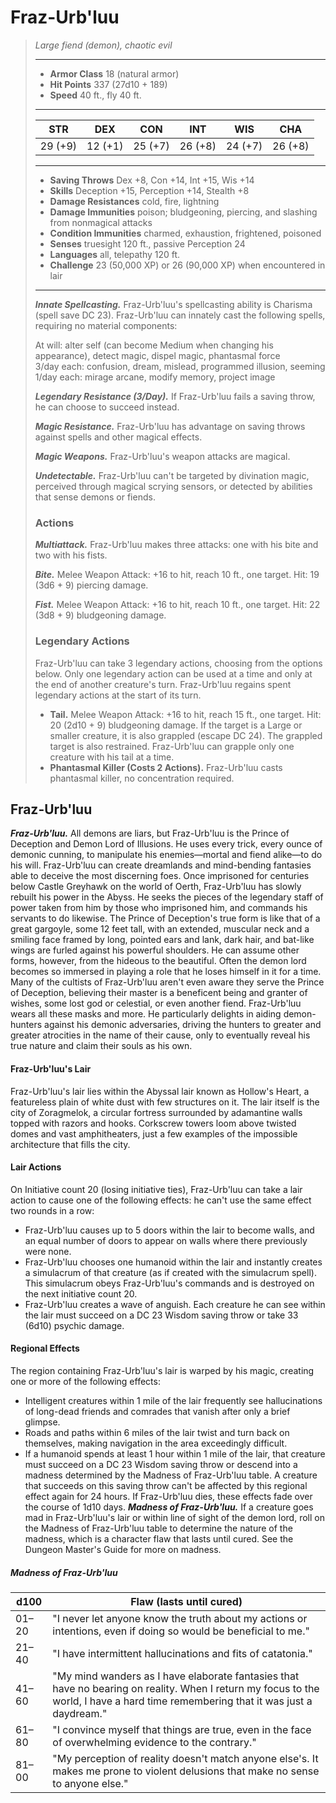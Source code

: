 # Fraz-Urb'luu
>*Large fiend (demon), chaotic evil*
>___
>- **Armor Class** 18 (natural armor)
>- **Hit Points** 337 (27d10 + 189)
>- **Speed** 40 ft., fly 40 ft.
>___
>|STR|DEX|CON|INT|WIS|CHA|
>|:---:|:---:|:---:|:---:|:---:|:---:|
>|29 (+9)|12 (+1)|25 (+7)|26 (+8)|24 (+7)|26 (+8)|
>___
>- **Saving Throws** Dex +8, Con +14, Int +15, Wis +14
>- **Skills** Deception +15, Perception +14, Stealth +8
>- **Damage Resistances** cold, fire, lightning
>- **Damage Immunities** poison; bludgeoning, piercing, and slashing from nonmagical attacks
>- **Condition Immunities** charmed, exhaustion, frightened, poisoned
>- **Senses** truesight 120 ft., passive Perception 24
>- **Languages** all, telepathy 120 ft.
>- **Challenge** 23 (50,000 XP) or 26 (90,000 XP) when encountered in lair
>___
>***Innate Spellcasting.*** Fraz-Urb'luu's spellcasting ability is Charisma (spell save DC 23). Fraz-Urb'luu can innately cast the following spells, requiring no material components:  
>
>At will: alter self (can become Medium when changing his appearance), detect magic, dispel magic, phantasmal force  
>3/day each: confusion, dream, mislead, programmed illusion, seeming  
>1/day each: mirage arcane, modify memory, project image  
>
>
>***Legendary Resistance (3/Day).*** If Fraz-Urb'luu fails a saving throw, he can choose to succeed instead.  
>
>***Magic Resistance.*** Fraz-Urb'luu has advantage on saving throws against spells and other magical effects.  
>
>***Magic Weapons.*** Fraz-Urb'luu's weapon attacks are magical.  
>
>***Undetectable.*** Fraz-Urb'luu can't be targeted by divination magic, perceived through magical scrying sensors, or detected by abilities that sense demons or fiends.  
>
>### Actions
>***Multiattack.*** Fraz-Urb'luu makes three attacks: one with his bite and two with his fists.  
>
>***Bite.*** Melee Weapon Attack: +16 to hit, reach 10 ft., one target. Hit: 19 (3d6 + 9) piercing damage.  
>
>***Fist.*** Melee Weapon Attack: +16 to hit, reach 10 ft., one target. Hit: 22 (3d8 + 9) bludgeoning damage.  
>
>### Legendary Actions
>Fraz-Urb'luu can take 3 legendary actions, choosing from the options below. Only one legendary action can be used at a time and only at the end of another creature's turn. Fraz-Urb'luu regains spent legendary actions at the start of its turn.
>
>- **Tail.** Melee Weapon Attack: +16 to hit, reach 15 ft., one target. Hit: 20 (2d10 + 9) bludgeoning damage. If the target is a Large or smaller creature, it is also grappled (escape DC 24). The grappled target is also restrained. Fraz-Urb'luu can grapple only one creature with his tail at a time.
>- **Phantasmal Killer (Costs 2 Actions).** Fraz-Urb'luu casts phantasmal killer, no concentration required.
## Fraz-Urb'luu
***Fraz-Urb'luu.*** All demons are liars, but Fraz-Urb'luu is the Prince of Deception and Demon Lord of Illusions. He uses every trick, every ounce of demonic cunning, to manipulate his enemies—mortal and fiend alike—to do his will. Fraz-Urb'luu can create dreamlands and mind-bending fantasies able to deceive the most discerning foes.
Once imprisoned for centuries below Castle Greyhawk on the world of Oerth, Fraz-Urb'luu has slowly rebuilt his power in the Abyss. He seeks the pieces of the legendary staff of power taken from him by those who imprisoned him, and commands his servants to do likewise.
The Prince of Deception's true form is like that of a great gargoyle, some 12 feet tall, with an extended, muscular neck and a smiling face framed by long, pointed ears and lank, dark hair, and bat-like wings are furled against his powerful shoulders. He can assume other forms, however, from the hideous to the beautiful. Often the demon lord becomes so immersed in playing a role that he loses himself in it for a time.
Many of the cultists of Fraz-Urb'luu aren't even aware they serve the Prince of Deception, believing their master is a beneficent being and granter of wishes, some lost god or celestial, or even another fiend. Fraz-Urb'luu wears all these masks and more. He particularly delights in aiding demon-hunters against his demonic adversaries, driving the hunters to greater and greater atrocities in the name of their cause, only to eventually reveal his true nature and claim their souls as his own.
#### Fraz-Urb'luu's Lair
Fraz-Urb'luu's lair lies within the Abyssal lair known as Hollow's Heart, a featureless plain of white dust with few structures on it. The lair itself is the city of Zoragmelok, a circular fortress surrounded by adamantine walls topped with razors and hooks. Corkscrew towers loom above twisted domes and vast amphitheaters, just a few examples of the impossible architecture that fills the city.
#### Lair Actions
On Initiative count 20 (losing initiative ties), Fraz-Urb'luu can take a lair action to cause one of the following effects: he can't use the same effect two rounds in a row:
- Fraz-Urb'luu causes up to 5 doors within the lair to become walls, and an equal number of doors to appear on walls where there previously were none.
- Fraz-Urb'luu chooses one humanoid within the lair and instantly creates a simulacrum of that creature (as if created with the simulacrum spell). This simulacrum obeys Fraz-Urb'luu's commands and is destroyed on the next initiative count 20.
- Fraz-Urb'luu creates a wave of anguish. Each creature he can see within the lair must succeed on a DC 23 Wisdom saving throw or take 33 (6d10) psychic damage.
#### Regional Effects
The region containing Fraz-Urb'luu's lair is warped by his magic, creating one or more of the following effects:
- Intelligent creatures within 1 mile of the lair frequently see hallucinations of long-dead friends and comrades that vanish after only a brief glimpse.
- Roads and paths within 6 miles of the lair twist and turn back on themselves, making navigation in the area exceedingly difficult.
- If a humanoid spends at least 1 hour within 1 mile of the lair, that creature must succeed on a DC 23 Wisdom saving throw or descend into a madness determined by the Madness of Fraz-Urb'luu table. A creature that succeeds on this saving throw can't be affected by this regional effect again for 24 hours.
If Fraz-Urb'luu dies, these effects fade over the course of 1d10 days.
***Madness of Fraz-Urb'luu.*** If a creature goes mad in Fraz-Urb'luu's lair or within line of sight of the demon lord, roll on the Madness of Fraz-Urb'luu table to determine the nature of the madness, which is a character flaw that lasts until cured. See the Dungeon Master's Guide for more on madness.
##### Madness of Fraz-Urb'luu
| d100 | Flaw (lasts until cured) |
|---|---|
| 01–20 | "I never let anyone know the truth about my actions or intentions, even if doing so would be beneficial to me." |
| 21–40 | "I have intermittent hallucinations and fits of catatonia." |
| 41–60 | "My mind wanders as I have elaborate fantasies that have no bearing on reality. When I return my focus to the world, I have a hard time remembering that it was just a daydream." |
| 61–80 | "I convince myself that things are true, even in the face of overwhelming evidence to the contrary." |
| 81–00 | "My perception of reality doesn't match anyone else's. It makes me prone to violent delusions that make no sense to anyone else." |
